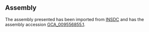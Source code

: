 
Assembly
--------

The assembly presented has been imported from 
[INSDC](http://www.insdc.org) and has the assembly accession
[GCA\_009556855.1](http://www.ebi.ac.uk/ena/data/view/GCA_009556855.1).

